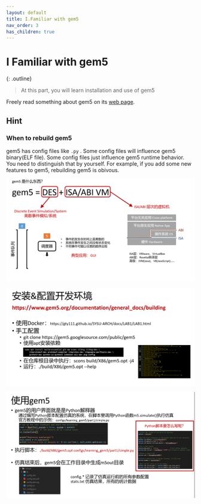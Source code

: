 ```yaml
---
layout: default
title: I.Familiar with gem5
nav_order: 3
has_children: true
---
```


# I Familiar with gem5

{: .outline}
> At this part, you will learn installation and use of gem5

Freely read something about gem5 on its [web page](https://www.gem5.org/).

## Hint

### When to rebuild gem5

gem5 has config files like `.py` . Some config files will influence gem5 binary(ELF file). 
Some config files just influence gem5 runtime behavior. You need to distinguish that by yourself.
For example, if you add some new features to gem5, rebuilding gem5 is obivous.

![des1](../../assets/images/gem5/des1.png)

![des2](../../assets/images/gem5/des2.png)

![des3](../../assets/images/gem5/des3.png)
